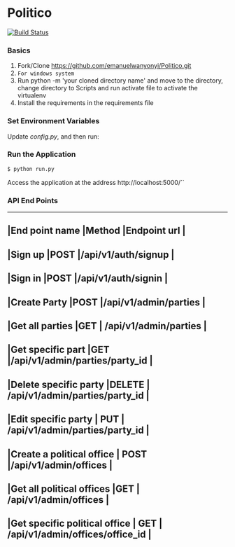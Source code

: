 # Politico

[![Build Status](https://travis-ci.org/emanuelwanyonyi/Politico.svg?branch=develop)](https://travis-ci.org/emanuelwanyonyi/Politico)

### Basics

1. Fork/Clone https://github.com/emanuelwanyonyi/Politico.git
1. ```For windows system ```
1. Run python -m 'your cloned directory name' and move to the directory, 
change directory to Scripts and run activate file to activate the  virtualenv
1. Install the requirements in the requirements file

### Set Environment Variables

Update *config.py*, and then run:
### Run the Application

```sh
$ python run.py
```

Access the application at the address http://localhost:5000/``

### API End Points
---------------------------------------------------------------------------------------
|End point name                     |Method    |Endpoint url                            | 
---------------------------------------------------------------------------------------
|Sign up                            |POST      |/api/v1/auth/signup                     |
---------------------------------------------------------------------------------------
|Sign in                            |POST      |/api/v1/auth/signin                    |
---------------------------------------------------------------------------------------
|Create Party                       |POST      |/api/v1/admin/parties                   |
----------------------------------------------------------------------------------------
|Get all parties                    |GET       | /api/v1/admin/parties                  |
----------------------------------------------------------------------------------------
|Get specific part                  |GET       |/api/v1/admin/parties/party_id          |
---------------------------------------------------------------------------------------
|Delete specific party              |DELETE    | /api/v1/admin/parties/party_id        |
---------------------------------------------------------------------------------------
|Edit specific party                | PUT      | /api/v1/admin/parties/party_id         |
----------------------------------------------------------------------------------------
|Create a political office          | POST     |/api/v1/admin/offices                   |
----------------------------------------------------------------------------------------
|Get all political offices          |GET       | /api/v1/admin/offices                  |
----------------------------------------------------------------------------------------
|Get specific political office      | GET      | /api/v1/admin/offices/office_id        |
-----------------------------------------------------------------------------------------
